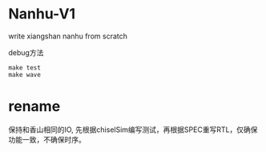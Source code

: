 # Nanhu-V1
write xiangshan nanhu from scratch

debug方法

```
make test
make wave
```

# rename

保持和香山相同的IO, 先根据chiselSim编写测试，再根据SPEC重写RTL，仅确保功能一致，不确保时序。


